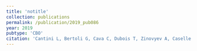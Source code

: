 ```yaml
---
title: 'notitle'
collection: publications
permalink: /publication/2019_pub086
year: 2019
pubtype: 'CBO'
citation: 'Cantini L, Bertoli G, Cava C, Dubois T, Zinovyev A, Caselle M, Castiglioni I, Barillot E, Martignetti L. Identification of microRNA clusters cooperatively acting on epithelial to mesenchymal transition in triple negative breast cancer. 2019. <i>Nucleic Acids Res.</i>. [Epub ahead of print]'
---
```

